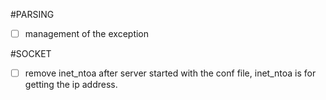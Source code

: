 #PARSING
- [ ] management of the exception

#SOCKET
- [ ] remove inet_ntoa after server started with the conf file, inet_ntoa is for getting the ip address.
